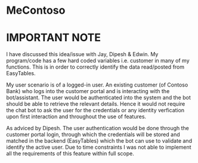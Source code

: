 # MeContoso

# IMPORTANT NOTE

I have discussed this idea/issue with Jay, Dipesh & Edwin. My program/code has a few hard coded variables i.e. customer in many of my functions. This is in order to correctly identify the data read/posted from EasyTables.

My user scenario is of a logged-in user. An existing customer (of Contoso Bank) who logs into the customer portal and is interacting with the bot/assistant. The user would be authenticated into the system and the bot should be able to retrieve the relevant details. Hence it would not require the chat bot to ask the user for the credentials or any identity verfication upon first interaction and throughout the use of features. 

As adviced by Dipesh. The user authentication would be done through the customer portal login, through which the credentials will be stored and matched in the backend (EasyTables) which the bot can use to validate and identify the active user. Due to time constraints I was not able to implement all the requirements of this feature within full scope.

